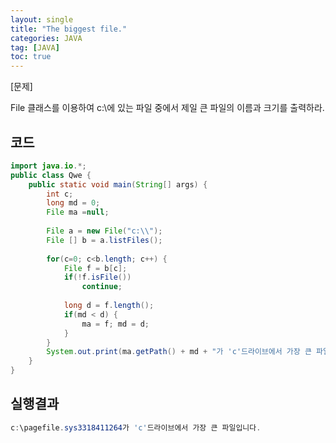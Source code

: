 ```yaml
---
layout: single
title: "The biggest file."
categories: JAVA
tag: [JAVA]
toc: true
---
```


[문제] 

File 클래스를 이용하여 c:\에 있는 파일 중에서 제일 큰 파일의 이름과 크기를 출력하라.


## 코드

```java
import java.io.*;
public class Qwe {
	public static void main(String[] args) {
		int c;
		long md = 0;
		File ma =null;		
		
		File a = new File("c:\\");
		File [] b = a.listFiles(); 
		
		for(c=0; c<b.length; c++) {
			File f = b[c];
			if(!f.isFile())
				continue;
			
			long d = f.length(); 
			if(md < d) {
				ma = f; md = d;
			}
		}
		System.out.print(ma.getPath() + md + "가 'c'드라이브에서 가장 큰 파일입니다.");
	}
}
```

## 실행결과

```java
c:\pagefile.sys3318411264가 'c'드라이브에서 가장 큰 파일입니다.
```